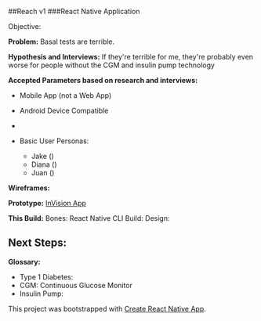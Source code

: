 ##Reach v1
###React Native Application

Objective:

**Problem:** Basal tests are terrible.

**Hypothesis and Interviews:** If they're terrible for me, they're probably even worse for people without the CGM and insulin pump technology


**Accepted Parameters based on research and interviews:**
- Mobile App (not a Web App)
- Android Device Compatible
-

- Basic User Personas:
  - Jake ()
  - Diana ()
  - Juan ()


**Wireframes:**


**Prototype:** [InVision App](https://invis.io/7EBJ9JT35)

**This Build:**
Bones: React Native CLI
Build:
Design:

**Next Steps:**
-


**Glossary:**
- Type 1 Diabetes:
- CGM: Continuous Glucose Monitor
- Insulin Pump:


This project was bootstrapped with [Create React Native App](https://github.com/react-community/create-react-native-app).
